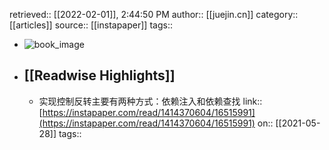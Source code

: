 retrieved:: [[2022-02-01]], 2:44:50 PM
              author:: [[juejin.cn]]
              category:: [[articles]]
              source:: [[instapaper]]
              tags::

- ![book_image](https://readwise-assets.s3.amazonaws.com/static/images/article4.6bc1851654a0.png)
- ## [[Readwise Highlights]]
	- 实现控制反转主要有两种方式：依赖注入和依赖查找
	                link:: [https://instapaper.com/read/1414370604/16515991](https://instapaper.com/read/1414370604/16515991)
	                on:: [[2021-05-28]]
	                tags::